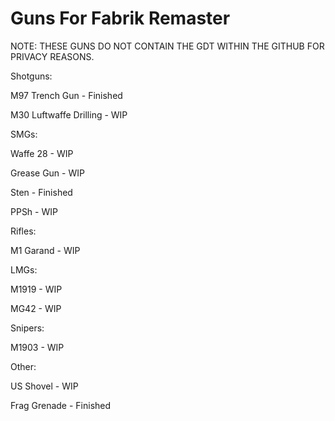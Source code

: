# Guns For Fabrik Remaster
NOTE: THESE GUNS DO NOT CONTAIN THE GDT WITHIN THE GITHUB FOR PRIVACY REASONS.


Shotguns:

M97 Trench Gun - Finished

M30 Luftwaffe Drilling - WIP


SMGs:

Waffe 28 - WIP

Grease Gun - WIP

Sten - Finished

PPSh - WIP


Rifles:

M1 Garand - WIP


LMGs:

M1919 - WIP

MG42 - WIP


Snipers:

M1903 - WIP


Other:

US Shovel - WIP

Frag Grenade - Finished


